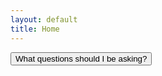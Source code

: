 ```yaml
---
layout: default
title: Home
---
```


<button id="questionBtn">What questions should I be asking?</button>
<div id="suggestions"></div>

<script>
document.getElementById('questionBtn').addEventListener('click', function () {
  fetch('{{ "/assets/comments/latest.json" | relative_url }}')
    .then(function (res) { return res.json(); })
    .then(function (data) {
      var container = document.getElementById('suggestions');
      container.innerHTML = '';
      var card = document.createElement('div');
      card.className = 'suggestion-card';
      var summary = document.createElement('p');
      summary.textContent = data.summary;
      card.appendChild(summary);
      var actionsWrap = document.createElement('div');
      data.actions.forEach(function (a) {
        var span = document.createElement('span');
        span.className = 'action-badge';
        span.textContent = a;
        actionsWrap.appendChild(span);
      });
      card.appendChild(actionsWrap);
      container.appendChild(card);
    });
});
</script>
